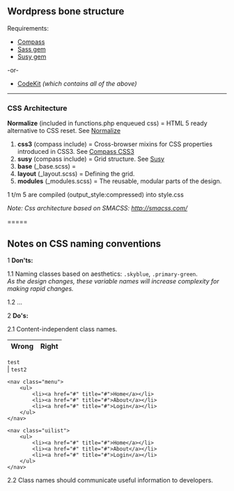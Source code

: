 ## Wordpress bone structure

Requirements: 
+ [Compass](http://compass-style.org/) 
+ [Sass gem](http://rubygems.org/gems/sass) 
+ [Susy gem](http://rubygems.org/search?utf8=%E2%9C%93&query=susy)  

-or-

+ [CodeKit](http://incident57.com/codekit/) *(which contains all of the above)*


------------
### CSS Architecture

**Normalize** (included in functions.php enqueued css) = HTML 5 ready alternative to CSS reset. See [Normalize](http://necolas.github.io/normalize.css/)

1. **css3** (compass include) = Cross-browser mixins for CSS properties introduced in CSS3. See [Compass CSS3](http://compass-style.org/reference/compass/css3/)
2. **susy** (compass include) = Grid structure. See [Susy](http://susy.oddbird.net/guides/#start-basic)
3. **base** (_base.scss) = 
4. **layout** (_layout.scss) = Defining the grid. 
5. **modules** (_modules.scss) = The reusable, modular parts of the design. 

1 t/m 5 are compiled (output_style:compressed) into style.css

*Note: Css architecture based on SMACSS: http://smacss.com/*

=====

## Notes on CSS naming conventions

1 **Don'ts:**

1.1 Naming classes based on aesthetics: `.skyblue`, `.primary-green`.  
*As the design changes, these variable names will increase complexity for making rapid changes.* 

1.2 ... 

2 **Do's:**

2.1 Content-independent class names.

Wrong        	| Right	  
:---------------:|:---------------:
`test`	
|
`test2`           


```
<nav class="menu">
	<ul>
		<li><a href="#" title="#">Home</a></li>
		<li><a href="#" title="#">About</a></li>
		<li><a href="#" title="#">Login</a></li>
	</ul>
</nav>
 
<nav class="uilist">
    <ul>
		<li><a href="#" title="#">Home</a></li>
		<li><a href="#" title="#">About</a></li>
		<li><a href="#" title="#">Login</a></li>
	</ul>
</nav>
```






2.2 Class names should communicate useful information to developers.







